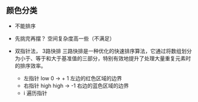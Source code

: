## 颜色分类

- 不能排序
- 先挑完再摆？ 空间复杂度高一些（不满足）
- 双指针法， 3路快排
  三路快排是一种优化的快速排序算法，它通过将数组划分为小于、等于和大于基准值的三部分，特别有效地提升了处理大量重复元素时的排序效率。

  - 左指针 low 
    0 -> + 1 左边的红色区域的边界
  - 右指针 high
    high -> -1 右边的蓝色区域的边界
  - i 遍历指针
    